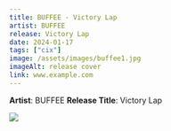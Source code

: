 ```yaml
---
title: BUFFEE - Victory Lap
artist: BUFFEE
release: Victory Lap
date: 2024-01-17
tags: ["cix"]
image: /assets/images/buffee1.jpg
imageAlt: release cover
link: www.example.com
---
```


**Artist**: BUFFEE
**Release Title**: Victory Lap

![](/assets/images/buffee1.jpg)